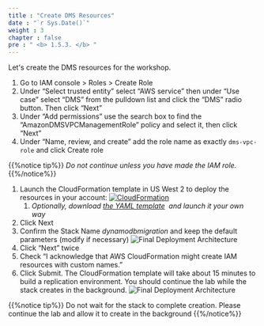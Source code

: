 ```yaml
---
title : "Create DMS Resources"
date : "`r Sys.Date()`"
weight : 3
chapter : false
pre : " <b> 1.5.3. </b> "
---
```


Let's create the DMS resources for the workshop.

1. Go to IAM console > Roles > Create Role
2. Under “Select trusted entity” select “AWS service” then under “Use case” select “DMS” from the pulldown list and click the “DMS” radio button. Then click “Next”
3. Under “Add permissions” use the search box to find the “AmazonDMSVPCManagementRole” policy and select it, then click “Next”
4. Under “Name, review, and create” add the role name as exactly `dms-vpc-role` and click Create role

{{%notice tip%}}
_Do not continue unless you have made the IAM role._
{{%/notice%}}


1. Launch the CloudFormation template in US West 2 to deploy the resources in your account: [![CloudFormation](https://static.us-east-1.prod.workshops.aws/public/c768eb2c-360b-491e-8422-bfd253e11581/static/images/cloudformation-launch-stack.png)](https://console.aws.amazon.com/cloudformation/home?region=us-west-2#/stacks/new?stackName=dynamodbmigration&templateURL=https://s3.amazonaws.com/amazon-dynamodb-labs.com/assets/migration-dms-setup.yaml)
    1. _Optionally, download [the YAML template](https://s3.amazonaws.com/amazon-dynamodb-labs.com/assets/migration-dms-setup.yaml)  and launch it your own way_
2. Click Next
3. Confirm the Stack Name _dynamodbmigration_ and keep the default parameters (modify if necessary) ![Final Deployment Architecture](/images/1/1.5/5.jpg)
4. Click “Next” twice
5. Check “I acknowledge that AWS CloudFormation might create IAM resources with custom names.”
6. Click Submit. The CloudFormation template will take about 15 minutes to build a replication environment. You should continue the lab while the stack creates in the background. ![Final Deployment Architecture](/images/1/1.5/6.jpg)

{{%notice tip%}}
Do not wait for the stack to complete creation. Please continue the lab and allow it to create in the background
{{%/notice%}}

